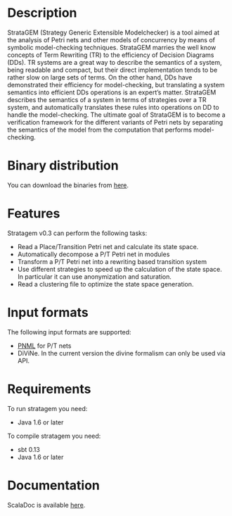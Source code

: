Description
===========

StrataGEM (Strategy Generic Extensible Modelchecker) is a tool aimed at the analysis of Petri nets and other models of concurrency by means of symbolic model-checking techniques. StrataGEM marries the well know concepts of Term Rewriting (TR) to the efficiency of Decision Diagrams (DDs). TR systems are a great way to describe the semantics of a system, being readable and compact, but their direct implementation tends to be rather slow on large sets of terms. On the other hand, DDs have demonstrated their efficiency for model-checking, but translating a system semantics into efficient DDs operations is an expert’s matter. StrataGEM describes the semantics of a system in terms of strategies over a TR system, and automatically translates these rules into operations on DD to handle the model-checking. The ultimate goal of StrataGEM is to become a verification framework for the different variants of Petri nets by separating the semantics of the model from the computation that performs model-checking.

Binary distribution
===================

You can download the binaries from [here](https://sourceforge.net/projects/stratagem-mc/).

Features
========

Stratagem v0.3 can perform the following tasks:

- Read a Place/Transition Petri net and calculate its state space.
- Automatically decompose a P/T Petri net in modules
- Transform a P/T Petri net into a rewriting based transition system
- Use different strategies to speed up the calculation of the state space. In particular it can use anonymization and saturation.
- Read a clustering file to optimize the state space generation.

Input formats
=============

The following input formats are supported:

- [PNML](http://www.pnml.org) for P/T nets
- DiViNe. In the current version the divine formalism can only be used via API.


Requirements
============

To run stratagem you need:

- Java 1.6 or later

To compile stratagem you need:

- sbt 0.13
- Java 1.6 or later

Documentation
=============

ScalaDoc is available [here](http://alpina.unige.ch/jenkins/job/stratagem/javadoc/?#package).
